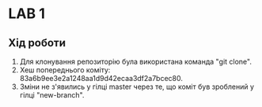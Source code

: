 # LAB 1

## Хід роботи
1. Для клонування репозиторію була використана команда "git clone".
2. Хеш попереднього коміту: 83a6b9ee3e2a1248aa1d9d42ecaa3df2a7bcec80.
4. Зміни не з'явились у гілці master через те, що коміт був зроблений у гілці "new-branch".